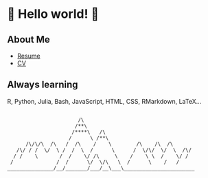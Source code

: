 # :mount_fuji: Hello world! :goat: 

## About Me

* [Resume](https://github.com/twesleyb/BradshawCV/blob/master/resume/resume.pdf) 
* [CV](https://github.com/twesleyb/BradshawCV/blob/master/cv/cv.pdf)


## Always learning
R, Python, Julia, Bash, JavaScript, HTML, CSS, RMarkdown, LaTeX...

```

                       /\
                      /**\
                     /****\   /\
                    /      \ /**\
      /\/\/\  /\   /  /\    /    \        /\    /\  /\      
   /\/ / /  \/  \ /  /  \  /      \      /  \/\/  \/  \  /\/
  / /    \       /  /    \/ /\     \    /    \ \  /    \/ / 
 /              /  /      \/  \/\   \  /      \    /   /    
_______________/__/_______/___/__\___\_______________________
```

